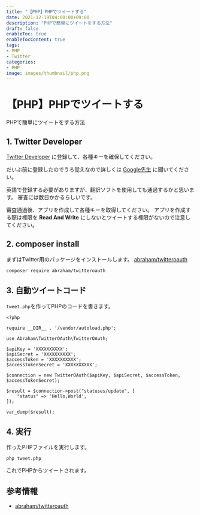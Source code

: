 ```yaml
---
title: "【PHP】PHPでツイートする"
date: 2021-12-19T04:00:00+09:00
description: "PHPで簡単にツイートをする方法"
draft: false
enableToc: true
enableTocContent: true
tags: 
- PHP
- Twitter
categories: 
- PHP
image: images/thumbnail/php.png
---
```


# 【PHP】PHPでツイートする
PHPで簡単にツイートをする方法

## 1. Twitter Developer
<a href="https://developer.twitter.com/" target="_blank" rel="nofollow noopener">Twitter Developer</a> に登録して、各種キーを確保してください。

だいぶ前に登録したのでうろ覚えなので詳しくは <a href="https://www.google.com/search?q=Twitter+Developer+%E7%99%BB%E9%8C%B2%E6%96%B9%E6%B3%95" target="_blank" rel="nofollow noopener">Google先生</a> に聞いてください。

英語で登録する必要がありますが、翻訳ソフトを使用しても通過するかと思います。
審査には数日かかるらしいです。

審査通過後、アプリを作成して各種キーを取得してください。
アプリを作成する際は権限を **Read And Write** にしないとツイートする権限がないので注意してください。

## 2. composer install
まずはTwitter用のパッケージをインストールします。
<a href="https://github.com/abraham/twitteroauth" target="_blank" rel="nofollow noopener">abraham/twitteroauth</a>
```shell
composer require abraham/twitteroauth
```

## 3. 自動ツイートコード
`tweet.php`を作ってPHPのコードを書きます。
```php:tweet.php
<?php

require __DIR__ . '/vendor/autoload.php';

use Abraham\TwitterOAuth\TwitterOAuth;

$apiKey = 'XXXXXXXXXX';
$apiSecret = 'XXXXXXXXXX';
$accessToken = 'XXXXXXXXXX';
$accessTokenSecret = 'XXXXXXXXXX';

$connection = new TwitterOAuth($apiKey, $apiSecret, $accessToken, $accessTokenSecret);

$result = $connection->post("statuses/update", [
    "status" => 'Hello,World',
]);

var_dump($result);
```

## 4. 実行
作ったPHPファイルを実行します。
```shell
php tweet.php
```

これでPHPからツイートされます。

## 参考情報
* <a href="https://github.com/abraham/twitteroauth" target="_blank" rel="nofollow noopener">abraham/twitteroauth</a>
